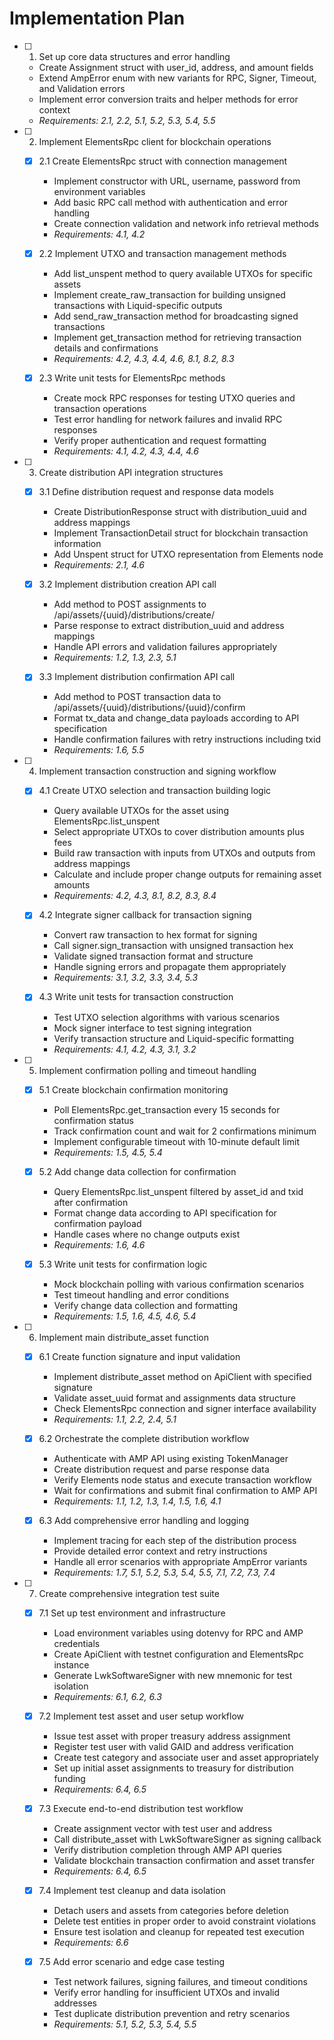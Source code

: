 # Implementation Plan

- [ ] 1. Set up core data structures and error handling
  - Create Assignment struct with user_id, address, and amount fields
  - Extend AmpError enum with new variants for RPC, Signer, Timeout, and Validation errors
  - Implement error conversion traits and helper methods for error context
  - _Requirements: 2.1, 2.2, 5.1, 5.2, 5.3, 5.4, 5.5_

- [ ] 2. Implement ElementsRpc client for blockchain operations
  - [x] 2.1 Create ElementsRpc struct with connection management
    - Implement constructor with URL, username, password from environment variables
    - Add basic RPC call method with authentication and error handling
    - Create connection validation and network info retrieval methods
    - _Requirements: 4.1, 4.2_

  - [x] 2.2 Implement UTXO and transaction management methods
    - Add list_unspent method to query available UTXOs for specific assets
    - Implement create_raw_transaction for building unsigned transactions with Liquid-specific outputs
    - Add send_raw_transaction method for broadcasting signed transactions
    - Implement get_transaction method for retrieving transaction details and confirmations
    - _Requirements: 4.2, 4.3, 4.4, 4.6, 8.1, 8.2, 8.3_

  - [x] 2.3 Write unit tests for ElementsRpc methods
    - Create mock RPC responses for testing UTXO queries and transaction operations
    - Test error handling for network failures and invalid RPC responses
    - Verify proper authentication and request formatting
    - _Requirements: 4.1, 4.2, 4.3, 4.4, 4.6_

- [ ] 3. Create distribution API integration structures
  - [x] 3.1 Define distribution request and response data models
    - Create DistributionResponse struct with distribution_uuid and address mappings
    - Implement TransactionDetail struct for blockchain transaction information
    - Add Unspent struct for UTXO representation from Elements node
    - _Requirements: 2.1, 4.6_

  - [x] 3.2 Implement distribution creation API call
    - Add method to POST assignments to /api/assets/{uuid}/distributions/create/
    - Parse response to extract distribution_uuid and address mappings
    - Handle API errors and validation failures appropriately
    - _Requirements: 1.2, 1.3, 2.3, 5.1_

  - [x] 3.3 Implement distribution confirmation API call
    - Add method to POST transaction data to /api/assets/{uuid}/distributions/{uuid}/confirm
    - Format tx_data and change_data payloads according to API specification
    - Handle confirmation failures with retry instructions including txid
    - _Requirements: 1.6, 5.5_

- [ ] 4. Implement transaction construction and signing workflow
  - [x] 4.1 Create UTXO selection and transaction building logic
    - Query available UTXOs for the asset using ElementsRpc.list_unspent
    - Select appropriate UTXOs to cover distribution amounts plus fees
    - Build raw transaction with inputs from UTXOs and outputs from address mappings
    - Calculate and include proper change outputs for remaining asset amounts
    - _Requirements: 4.2, 4.3, 8.1, 8.2, 8.3, 8.4_

  - [x] 4.2 Integrate signer callback for transaction signing
    - Convert raw transaction to hex format for signing
    - Call signer.sign_transaction with unsigned transaction hex
    - Validate signed transaction format and structure
    - Handle signing errors and propagate them appropriately
    - _Requirements: 3.1, 3.2, 3.3, 3.4, 5.3_

  - [x] 4.3 Write unit tests for transaction construction
    - Test UTXO selection algorithms with various scenarios
    - Mock signer interface to test signing integration
    - Verify transaction structure and Liquid-specific formatting
    - _Requirements: 4.1, 4.2, 4.3, 3.1, 3.2_

- [ ] 5. Implement confirmation polling and timeout handling
  - [x] 5.1 Create blockchain confirmation monitoring
    - Poll ElementsRpc.get_transaction every 15 seconds for confirmation status
    - Track confirmation count and wait for 2 confirmations minimum
    - Implement configurable timeout with 10-minute default limit
    - _Requirements: 1.5, 4.5, 5.4_

  - [x] 5.2 Add change data collection for confirmation
    - Query ElementsRpc.list_unspent filtered by asset_id and txid after confirmation
    - Format change data according to API specification for confirmation payload
    - Handle cases where no change outputs exist
    - _Requirements: 1.6, 4.6_

  - [x] 5.3 Write unit tests for confirmation logic
    - Mock blockchain polling with various confirmation scenarios
    - Test timeout handling and error conditions
    - Verify change data collection and formatting
    - _Requirements: 1.5, 1.6, 4.5, 4.6, 5.4_

- [ ] 6. Implement main distribute_asset function
  - [x] 6.1 Create function signature and input validation
    - Implement distribute_asset method on ApiClient with specified signature
    - Validate asset_uuid format and assignments data structure
    - Check ElementsRpc connection and signer interface availability
    - _Requirements: 1.1, 2.2, 2.4, 5.1_

  - [x] 6.2 Orchestrate the complete distribution workflow
    - Authenticate with AMP API using existing TokenManager
    - Create distribution request and parse response data
    - Verify Elements node status and execute transaction workflow
    - Wait for confirmations and submit final confirmation to AMP API
    - _Requirements: 1.1, 1.2, 1.3, 1.4, 1.5, 1.6, 4.1_

  - [x] 6.3 Add comprehensive error handling and logging
    - Implement tracing for each step of the distribution process
    - Provide detailed error context and retry instructions
    - Handle all error scenarios with appropriate AmpError variants
    - _Requirements: 1.7, 5.1, 5.2, 5.3, 5.4, 5.5, 7.1, 7.2, 7.3, 7.4_

- [ ] 7. Create comprehensive integration test suite
  - [x] 7.1 Set up test environment and infrastructure
    - Load environment variables using dotenvy for RPC and AMP credentials
    - Create ApiClient with testnet configuration and ElementsRpc instance
    - Generate LwkSoftwareSigner with new mnemonic for test isolation
    - _Requirements: 6.1, 6.2, 6.3_

  - [x] 7.2 Implement test asset and user setup workflow
    - Issue test asset with proper treasury address assignment
    - Register test user with valid GAID and address verification
    - Create test category and associate user and asset appropriately
    - Set up initial asset assignments to treasury for distribution funding
    - _Requirements: 6.4, 6.5_

  - [x] 7.3 Execute end-to-end distribution test workflow
    - Create assignment vector with test user and address
    - Call distribute_asset with LwkSoftwareSigner as signing callback
    - Verify distribution completion through AMP API queries
    - Validate blockchain transaction confirmation and asset transfer
    - _Requirements: 6.4, 6.5_

  - [x] 7.4 Implement test cleanup and data isolation
    - Detach users and assets from categories before deletion
    - Delete test entities in proper order to avoid constraint violations
    - Ensure test isolation and cleanup for repeated test execution
    - _Requirements: 6.6_

  - [x] 7.5 Add error scenario and edge case testing
    - Test network failures, signing failures, and timeout conditions
    - Verify error handling for insufficient UTXOs and invalid addresses
    - Test duplicate distribution prevention and retry scenarios
    - _Requirements: 5.1, 5.2, 5.3, 5.4, 5.5_